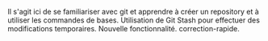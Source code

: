 Il s'agit ici de se familiariser avec git et apprendre à créer un repository et à utiliser les commandes de bases.
Utilisation de Git Stash pour effectuer des modifications temporaires.
Nouvelle fonctionnalité.
correction-rapide.
